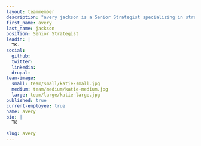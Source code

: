 ```yaml
---
layout: teammember
description: "avery jackson is a Senior Strategist specializing in strategy and brand work at ThinkShout, a full service digital agency and B-Corp that specializes in nonprofit tech, digital strategy, website development, accessible design, and brand work."
first_name: avery
last_name: jackson
position: Senior Strategist
leadin: |
  TK. 
social:
  github:
  twitter: 
  linkedin: 
  drupal:
team-image:
  small: team/small/katie-small.jpg
  medium: team/medium/katie-medium.jpg
  large: team/large/katie-large.jpg
published: true
current-employee: true
name: avery
bio: |
  TK 
 
slug: avery
---
```

